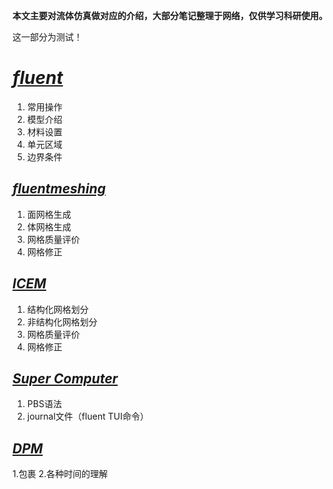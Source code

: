 **本文主要对流体仿真做对应的介绍，大部分笔记整理于网络，仅供学习科研使用。**

这一部分为测试！

# [*fluent*](https://github.com/lSereino/fluent/blob/main/Fluent.md)

1. 常用操作
2. 模型介绍
3. 材料设置
4. 单元区域
5. 边界条件

## [*fluentmeshing*](https://github.com/lSereino/fluent/blob/main/fluentmeshing.md)

1. 面网格生成
2. 体网格生成
3. 网格质量评价
4. 网格修正

## [*ICEM*](https://github.com/lSereino/fluent/blob/main/ICEM)

1. 结构化网格划分
2. 非结构化网格划分
3. 网格质量评价
4. 网格修正

## [*Super Computer*](https://github.com/lSereino/fluent/blob/main/super%20computer)

1. PBS语法
2. journal文件（fluent TUI命令）

## [*DPM*](https://github.com/lSereino/fluent/blob/main/DPM.md)

1.包裹
2.各种时间的理解
